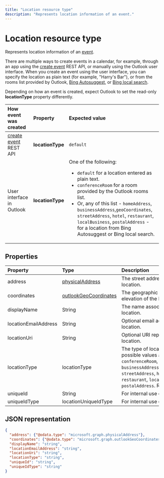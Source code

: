 ---title: "Location resource type"description: "Represents location information of an event."---# Location resource type

Represents location information of an [event](event.md).

There are multiple ways to create events in a calendar, for example, through an app using the 
[create event](../api/user-post-events.md) REST API, or manually using the Outlook user interface. When you create an event using the user interface, 
you can specify the location as plain text (for example, "Harry's Bar"), or from the rooms list provided by Outlook, 
[Bing Autosuggest](https://blogs.bing.com/search/2013/02/20/a-look-at-autosuggest/), or 
[Bing local search](https://blogs.bing.com/search/2010/08/17/local-search-on-m-bing-com/). 

Depending on how an event is created, expect Outlook to set the read-only **locationType** property differently. 

| How event was created  | Property   | Expected value |
|:----------|:-------|:--------------------------------|
| [create event](../api/user-post-events.md) REST API | **locationType** | `default` |
| User interface in Outlook | **locationType** | One of the following: <ul><li>`default` for a location entered as plain text.</li><li>`conferenceRoom` for a room provided by the Outlook rooms list.</li><li>Or, any of this list - `homeAddress`, `businessAddress`,`geoCoordinates`, `streetAddress`, `hotel`, `restaurant`, `localBusiness`, `postalAddress` - for a location from Bing Autosuggest or Bing local search.</li></ul> |

## Properties
| Property  | Type   | Description                                                     |
|:----------|:-------|:----------------------------------------------------------------|
| address | [physicalAddress](physicaladdress.md) |The street address of the location. |
| coordinates | [outlookGeoCoordinates](outlookgeocoordinates.md) | The geographic coordinates and elevation of the location. |
| displayName  | String | The name associated with the location.                       |
| locationEmailAddress | String | Optional email address of the location.              |
| locationUri | String | Optional URI representing the location. |
| locationType | locationType | The type of location. The possible values are: `default`, `conferenceRoom`, `homeAddress`, `businessAddress`,`geoCoordinates`, `streetAddress`, `hotel`, `restaurant`, `localBusiness`, `postalAddress`. Read-only.|
| uniqueId | String | For internal use only.|
| uniqueIdType | locationUniqueIdType | For internal use only. |

## JSON representation

<!-- {
  "blockType": "resource",
  "optionalProperties": [

  ],
  "@odata.type": "microsoft.graph.location"
}-->
```json
{
  "address": {"@odata.type": "microsoft.graph.physicalAddress"},
  "coordinates": {"@odata.type": "microsoft.graph.outlookGeoCoordinates"},
  "displayName": "string",
  "locationEmailAddress": "string",
  "locationUri": "string",
  "locationType": "string",
  "uniqueId": "string",
  "uniqueIdType": "string"
}

```


<!-- uuid: 8fcb5dbc-d5aa-4681-8e31-b001d5168d79
2015-10-25 14:57:30 UTC -->
<!-- {
  "type": "#page.annotation",
  "description": "location resource",
  "keywords": "",
  "section": "documentation",
  "tocPath": ""
}-->
